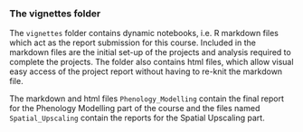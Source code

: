 ### The vignettes folder

The `vignettes` folder contains dynamic notebooks, i.e. R markdown files which act as the report submission for this course. 
Included in the markdown files are the initial set-up of the projects and analysis required to complete the projects. 
The folder also contains html files, which allow visual easy access of the project report without having to re-knit the markdown file. 

The markdown and html files `Phenology_Modelling` contain the final report for the Phenology Modelling part of the course and
the files named `Spatial_Upscaling` contain the reports for the Spatial Upscaling part. 